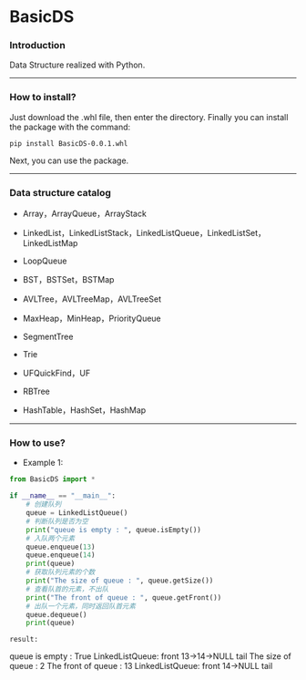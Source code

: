 # BasicDS

### Introduction

Data Structure realized with Python.

---

### How to install?

Just download the .whl file, then enter the directory. Finally you can install the package with the command:

```
pip install BasicDS-0.0.1.whl
```

Next, you can use the package.

---

### Data structure catalog

* Array，ArrayQueue，ArrayStack

* LinkedList，LinkedListStack，LinkedListQueue，LinkedListSet，LinkedListMap
* LoopQueue
* BST，BSTSet，BSTMap
* AVLTree，AVLTreeMap，AVLTreeSet
* MaxHeap，MinHeap，PriorityQueue
* SegmentTree
* Trie
* UFQuickFind，UF
* RBTree
* HashTable，HashSet，HashMap

---

### How to use?

* Example 1:

```python
from BasicDS import *

if __name__ == "__main__":
    # 创建队列
    queue = LinkedListQueue()
    # 判断队列是否为空
    print("queue is empty : ", queue.isEmpty())
    # 入队两个元素
    queue.enqueue(13)
    queue.enqueue(14)
    print(queue)
    # 获取队列元素的个数
    print("The size of queue : ", queue.getSize())
    # 查看队首的元素，不出队
    print("The front of queue : ", queue.getFront())
    # 出队一个元素，同时返回队首元素
    queue.dequeue()
    print(queue)
```

`result:`

queue is empty :  True
LinkedListQueue: front 13->14->NULL tail
The size of queue :  2
The front of queue :  13
LinkedListQueue: front 14->NULL tail



